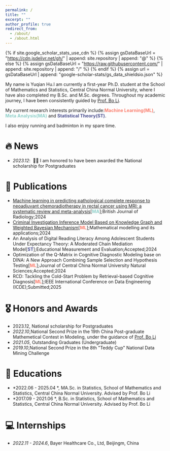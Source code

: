```yaml
---
permalink: /
title: ""
excerpt: ""
author_profile: true
redirect_from: 
  - /about/
  - /about.html
---
```


{% if site.google_scholar_stats_use_cdn %}
{% assign gsDataBaseUrl = "https://cdn.jsdelivr.net/gh/" | append: site.repository | append: "@" %}
{% else %}
{% assign gsDataBaseUrl = "https://raw.githubusercontent.com/" | append: site.repository | append: "/" %}
{% endif %}
{% assign url = gsDataBaseUrl | append: "google-scholar-stats/gs_data_shieldsio.json" %}

<span class='anchor' id='about-me'></span>


My name is Yuqian Hu.I am currently a first-year Ph.D. student at the School of Mathematics and Statistics, Central China Normal University, where I have also completed my B.Sc. and M.Sc. degrees. Throughout my academic journey, I have been consistently guided by [Prof. Bo Li](https://maths.ccnu.edu.cn/info/1040/18436.htm).

My current research interests primarily include:**<span style="color:#FA7F6F">Machine Learning(ML)</span>**, **<span style="color:#8ECFC9">Meta Analysis(MA)</span>** and **<span style="color:#4A4E8E">Statistical Theory(ST)</span>**. 

I also enjoy running and badminton in my spare time.

# 🔥 News
- *2023.12*: &nbsp;🎉🎉 I am honored to have been awarded the National scholarship for Postgraduates

# 📝 Publications
- [Machine learning in predicting pathological complete response to neoadjuvant chemoradiotherapy in rectal cancer using MRI: a systematic review and meta-analysis](https://academic.oup.com/bjr/article/97/1159/1243/7668440?login=true)[**<span style="color:#8ECFC9">MA</span>**];British Journal of Radiology;2024
- [Criminal Investigation Inference Model Based on Knowledge Graph and Weighted Bayesian Mechanism](https://qxyy.cbpt.cnki.net/WKD3/WebPublication/paperDigest.aspx?paperID=465d2cf3-31c0-4602-8f1c-c6de5edb68b1)[**<span style="color:#FA7F6F">ML</span>**];Mathematical modelling and its applications;2024
- An Analysis of Digital Reading Literacy Among Adolescent Students Under Expectancy Theory: A Moderated Chain Mediation Model[**<span style="color:#4A4E8E">ST</span>**];Educational Measurement and Evaluation;Accepted;2024
- Optimization of the Q-Matrix in Cognitive Diagnostic Modeling base on DINA: A New Approach Combining Sample Selection and Hypothesis Testing[**<span style="color:#FA7F6F">ML</span>**];Journal of Central China Normal University Natural Sciences;Accepted;2024
- RCD: Tackling the Cold-Start Problem by Retrieval-based Cognitive Diagnosis[**<span style="color:#FA7F6F">ML</span>**];IEEE International Conference on Data Engineering (ICDE);Submitted;2025


# 🎖 Honors and Awards
- 2023.12, National scholarship for Postgraduates
- *2022.10*,National Second Prize in the 19th China Post-graduate Mathemetical Contest in Modeling, under the guidance of [Prof. Bo Li](https://maths.ccnu.edu.cn/info/1040/18436.htm)
- *2021.05*, Outstanding Graduates (Undergraduate)
- *2019.10*,National Second Prize in the 8th "Teddy Cup" National Data Mining Challenge

# 📖 Educations
- *2022.06 - 2025.04 *, MA.Sc. in Statistics, School of Mathematics and Statistics, Central China Normal University. Advised by Prof. Bo Li
- *2017.09 - 2021.06 *, B.Sc. in Statistics, School of Mathematics and Statistics, Central China Normal University. Advised by Prof. Bo Li

# 💻 Internships
- *2022.11 - 2024.6*, Bayer Healthcare Co., Ltd, Beijingm, China
